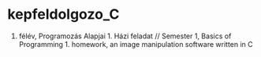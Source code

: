 # kepfeldolgozo_C
1. félév, Programozás Alapjai 1. Házi feladat // Semester 1, Basics of Programming 1. homework, an image manipulation software written in C
